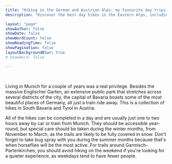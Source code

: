 ```yaml
---
title: "Hiking in the German and Austrian Alps: my favourite day trips!"
description: "Discover the best day hikes in the Eastern Alps, including South Bavaria and Tyrol, Austria, just a short trip from Munich. Explore accessible trails year-round, from stunning mountain vistas to tranquil valleys. Perfect for nature lovers seeking adventure with day trips that can be completed in one day. Get tips on when to visit for the most peaceful hiking experiences!"

layout: "page"
showAuthor: false
showDate: false
showWordCount: false
showReadingTime: false
showPagination: false
layoutBackgroundBlur: true
# showHero: false

---
```

<br> 

Living in Munich for a couple of years was a real privilege. Besides the massive Englischer Garten, an extensive public park that stretches across several districts of the city, the capital of Bavaria boasts some of the most beautiful places of Germany, all just a train ride away. This is a collection of hikes in South Bavaria and Tyrol in Austria.
<br>

All of the hikes can be completed in a day and are usually just one to two hours away by car or train from Munich. They should be accessible year-round, but special care should be taken during the winter months, from November to March, as the trails are likely to be fully covered in snow. Don't forget to take bug spray with you during the summer months because that's when horseflies will be the most active.
For trails around Garmisch-Partenkirchen, you should avoid hiking on the weekend if you're looking for a quieter experience, as weekdays tend to have fewer people.




<br> 



